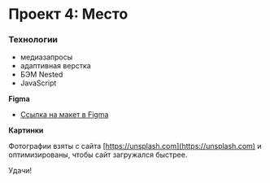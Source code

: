 # Проект 4: Место

### Технологии

* медиазапросы
* адаптивная верстка
* БЭМ Nested
* JavaScript

**Figma**

* [Ссылка на макет в Figma](https://www.figma.com/file/2cn9N9jSkmxD84oJik7xL7/JavaScript.-Sprint-4?node-id=0%3A1)

**Картинки**

Фотографии взяты с сайта [https://unsplash.com](https://unsplash.com) и оптимизированы, чтобы сайт загружался быстрее.

Удачи!
